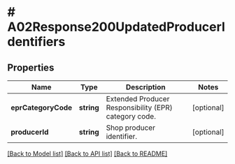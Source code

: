 # # A02Response200UpdatedProducerIdentifiers

## Properties

Name | Type | Description | Notes
------------ | ------------- | ------------- | -------------
**eprCategoryCode** | **string** | Extended Producer Responsibility (EPR) category code. | [optional]
**producerId** | **string** | Shop producer identifier. | [optional]

[[Back to Model list]](../../README.md#models) [[Back to API list]](../../README.md#endpoints) [[Back to README]](../../README.md)
